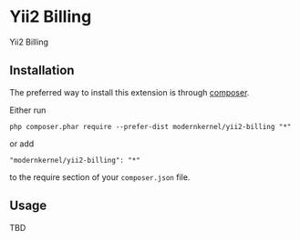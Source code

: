 Yii2 Billing
============
Yii2 Billing

Installation
------------

The preferred way to install this extension is through [composer](http://getcomposer.org/download/).

Either run

```
php composer.phar require --prefer-dist modernkernel/yii2-billing "*"
```

or add

```
"modernkernel/yii2-billing": "*"
```

to the require section of your `composer.json` file.


Usage
-----

TBD
